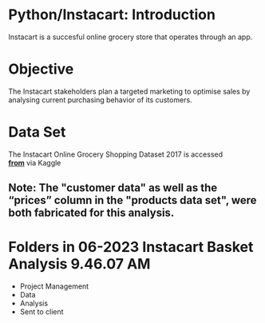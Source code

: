 # Python/Instacart: Introduction
Instacart is a succesful online grocery store that operates through an app. 
# Objective
The Instacart stakeholders plan a targeted marketing to optimise sales by analysing current purchasing behavior of its customers.
# Data Set
The Instacart Online Grocery Shopping Dataset 2017 is accessed [**from**](www.instacart.com/datasets/grocery-shopping-2017) via Kaggle
## **Note**: The "customer data" as well as the “prices” column in the "products data set", were both fabricated for this analysis.
# Folders in **06-2023 Instacart Basket Analysis 9.46.07 AM**
- Project Management
- Data
- Analysis
- Sent to client
